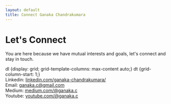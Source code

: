 ```yaml
---
layout: default
title: Connect Ganaka Chandrakumara
---
```


<div id="connect">
  <h1 class="pageTitle">Let's Connect</h1>
  <div class="contactContent">
    <p class="intro">You are here because we have mutual interests and goals, let's connect and stay in touch.</p>
   
  </div>
  <dl>
  dl {display: grid; grid-template-columns: max-content auto;}
  dt {grid-column-start: 1;}
  <dt>Linkedin: <a href="https://www.linkedin.com/in/ganaka-chandrakumara/" target="_blank"> linkedin.com/ganaka-chandrakumara/</a> </dt>
  <dt>Email: <a href="mailto:{{ganaka.c@gmail.com}}" target="_blank"> ganaka.c@gmail.com </a> </dt>
  <dt>Medium: <a href="https://medium.com/@ganaka.c" target="_blank"> medium.com/@ganaka.c </a> </dt>
  <dt>Youtube: <a href="https://www.youtube.com/@ganaka.c" target="_blank"> youtube.com/@ganaka.c </a> </dt>
  </dl>
</div>
